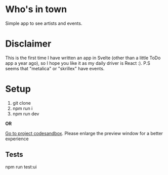 # Who's in town
Simple app to see artists and events.

# Disclaimer
This is the first time I have written an app in Svelte (other than a little ToDo app a year ago), so I hope you like it as my daily driver is React :). P.S seems that "metalica" or "skrillex" have events.


# Setup
1. git clone
2. npm run i
3. npm run dev

**OR**

[Go to project codesandbox](https://codesandbox.io/p/github/aobretin/whosintown/master?layout=%257B%2522sidebarPanel%2522%253A%2522EXPLORER%2522%252C%2522rootPanelGroup%2522%253A%257B%2522direction%2522%253A%2522horizontal%2522%252C%2522contentType%2522%253A%2522UNKNOWN%2522%252C%2522type%2522%253A%2522PANEL_GROUP%2522%252C%2522id%2522%253A%2522ROOT_LAYOUT%2522%252C%2522panels%2522%253A%255B%257B%2522type%2522%253A%2522PANEL_GROUP%2522%252C%2522contentType%2522%253A%2522UNKNOWN%2522%252C%2522direction%2522%253A%2522vertical%2522%252C%2522id%2522%253A%2522clmay3hap000j3f6ktrcnvxzj%2522%252C%2522sizes%2522%253A%255B70%252C30%255D%252C%2522panels%2522%253A%255B%257B%2522type%2522%253A%2522PANEL_GROUP%2522%252C%2522contentType%2522%253A%2522EDITOR%2522%252C%2522direction%2522%253A%2522horizontal%2522%252C%2522id%2522%253A%2522EDITOR%2522%252C%2522panels%2522%253A%255B%257B%2522type%2522%253A%2522PANEL%2522%252C%2522contentType%2522%253A%2522EDITOR%2522%252C%2522id%2522%253A%2522clmay3hao000e3f6ky1xw7dje%2522%257D%255D%252C%2522sizes%2522%253A%255B100%255D%257D%252C%257B%2522type%2522%253A%2522PANEL_GROUP%2522%252C%2522contentType%2522%253A%2522SHELLS%2522%252C%2522direction%2522%253A%2522horizontal%2522%252C%2522id%2522%253A%2522SHELLS%2522%252C%2522panels%2522%253A%255B%257B%2522type%2522%253A%2522PANEL%2522%252C%2522contentType%2522%253A%2522SHELLS%2522%252C%2522id%2522%253A%2522clmay3hap000i3f6k5rgguki7%2522%257D%255D%252C%2522sizes%2522%253A%255B100%255D%257D%255D%257D%252C%257B%2522type%2522%253A%2522PANEL_GROUP%2522%252C%2522contentType%2522%253A%2522DEVTOOLS%2522%252C%2522direction%2522%253A%2522vertical%2522%252C%2522id%2522%253A%2522DEVTOOLS%2522%252C%2522panels%2522%253A%255B%257B%2522type%2522%253A%2522PANEL%2522%252C%2522contentType%2522%253A%2522DEVTOOLS%2522%252C%2522id%2522%253A%2522clmay3hap000g3f6kdfl8sqbm%2522%257D%255D%252C%2522sizes%2522%253A%255B100%255D%257D%255D%252C%2522sizes%2522%253A%255B15.83582586%252C84.16417414%255D%257D%252C%2522tabbedPanels%2522%253A%257B%2522clmay3hao000e3f6ky1xw7dje%2522%253A%257B%2522id%2522%253A%2522clmay3hao000e3f6ky1xw7dje%2522%252C%2522tabs%2522%253A%255B%255D%257D%252C%2522clmay3hap000g3f6kdfl8sqbm%2522%253A%257B%2522id%2522%253A%2522clmay3hap000g3f6kdfl8sqbm%2522%252C%2522tabs%2522%253A%255B%257B%2522type%2522%253A%2522TASK_PORT%2522%252C%2522taskId%2522%253A%2522dev%2522%252C%2522port%2522%253A5173%252C%2522id%2522%253A%2522clmay3o5700ls3f6k3kdtwk5d%2522%252C%2522mode%2522%253A%2522permanent%2522%252C%2522path%2522%253A%2522%252F%2522%257D%255D%252C%2522activeTabId%2522%253A%2522clmay3o5700ls3f6k3kdtwk5d%2522%257D%252C%2522clmay3hap000i3f6k5rgguki7%2522%253A%257B%2522id%2522%253A%2522clmay3hap000i3f6k5rgguki7%2522%252C%2522activeTabId%2522%253A%2522clmay3hap000h3f6kcqq9yrkf%2522%252C%2522tabs%2522%253A%255B%257B%2522id%2522%253A%2522clmay3hap000h3f6kcqq9yrkf%2522%252C%2522mode%2522%253A%2522permanent%2522%252C%2522type%2522%253A%2522TERMINAL%2522%252C%2522shellId%2522%253A%2522clmdkxc1d0021e6iwf6y055dr%2522%257D%252C%257B%2522type%2522%253A%2522TASK_LOG%2522%252C%2522taskId%2522%253A%2522dev%2522%252C%2522id%2522%253A%2522clmay3leb00gc3f6k78py50nb%2522%252C%2522mode%2522%253A%2522permanent%2522%257D%255D%257D%257D%252C%2522showDevtools%2522%253Atrue%252C%2522showShells%2522%253Atrue%252C%2522showSidebar%2522%253Atrue%252C%2522sidebarPanelSize%2522%253A15%257D). Please enlarge the preview window for a better experience

## Tests
npm run test:ui
